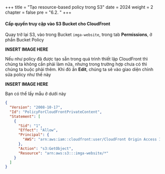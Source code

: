 +++
title = "Tạo resource-based policy trong S3"
date = 2024
weight = 2
chapter = false
pre = "6.2. "
+++

#### Cấp quyền truy cập vào S3 Bucket cho CloudFront

Quay trở lại S3, vào trong Bucket `imga-website`, trong tab **Permissions**, ở phần Bucket Policy

**INSERT IMAGE HERE**

Nếu như policy đã được tạo sẵn trong quá trình thiết lập CloudFront thì chúng ta không cần phải làm nữa, nhưng trong trường hợp chưa có thì chúng ta buộc phải thêm. Khi đó ấn **Edit**, chúng ta sẽ vào giao diện chỉnh sửa policy như thế này

**INSERT IMAGE HERE**

Bạn có thể lấy mẫu ở dưới này

```json
{
  "Version": "2008-10-17",
  "Id": "PolicyForCloudFrontPrivateContent",
  "Statement": [
    {
      "Sid": "1",
      "Effect": "Allow",
      "Principal": {
        "AWS": "arn:aws:iam::cloudfront:user/CloudFront Origin Access Identity E3H1YR9ZE7FBTA"
      },
      "Action": "s3:GetObject",
      "Resource": "arn:aws:s3:::imga-website/*"
    }
  ]
}
```
